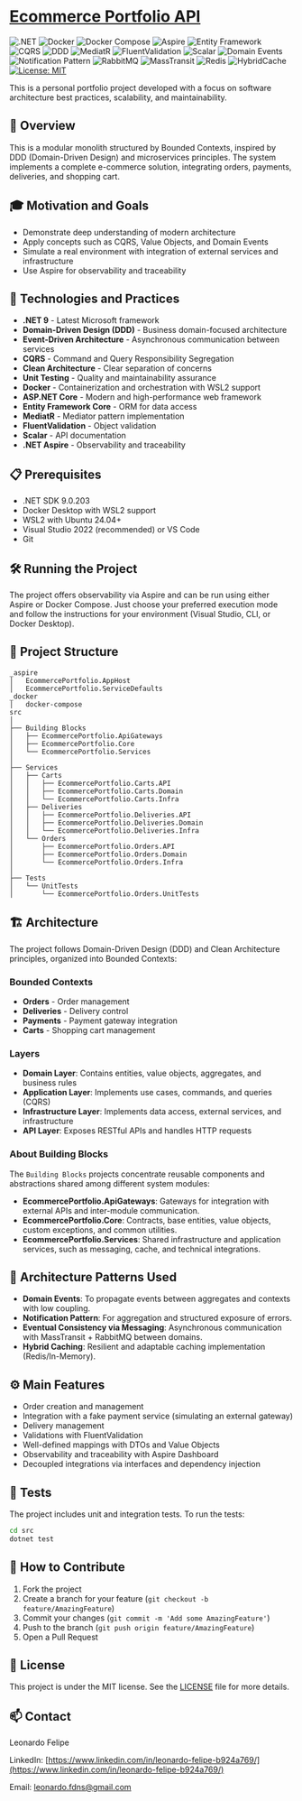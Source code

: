 # [Ecommerce Portfolio API](https://github.com/LeoFelipe/my-ecommerce-portfolio)

![.NET](https://img.shields.io/badge/.NET-9.0-blueviolet?logo=dotnet)
![Docker](https://img.shields.io/badge/Docker-Container-2496ED?logo=docker&logoColor=white)
![Docker Compose](https://img.shields.io/badge/Docker%20Compose-Orchestration-2496ED?logo=docker&logoColor=white)
![Aspire](https://img.shields.io/badge/Aspire-Observability-512BD4?logo=dotnet&logoColor=white)
![Entity Framework](https://img.shields.io/badge/Entity%20Framework%20Core-9.0-green?logo=dotnet)
![CQRS](https://img.shields.io/badge/CQRS-Pattern-blue)
![DDD](https://img.shields.io/badge/DDD-Domain--Driven%20Design-blue)
![MediatR](https://img.shields.io/badge/MediatR-Application%20Mediator-ff69b4)
![FluentValidation](https://img.shields.io/badge/FluentValidation-Validation-blue)
![Scalar](https://img.shields.io/badge/Scalar-API%20Docs-4B275F)
![Domain Events](https://img.shields.io/badge/Domain%20Events-Pattern-orange)
![Notification Pattern](https://img.shields.io/badge/Notification%20Pattern-Error%20Handling-FF6B6B)
![RabbitMQ](https://img.shields.io/badge/RabbitMQ-Message%20Broker-FF6600?logo=rabbitmq&logoColor=white)
![MassTransit](https://img.shields.io/badge/MassTransit-Message%20Bus-00A4EF)
![Redis](https://img.shields.io/badge/Redis-Distributed%20Cache-DC382D?logo=redis&logoColor=white)
![HybridCache](https://img.shields.io/badge/HybridCache-Multi%20Layer%20Cache-6DB33F)
[![License: MIT](https://img.shields.io/badge/License-MIT-yellow.svg)](https://opensource.org/licenses/MIT)

This is a personal portfolio project developed with a focus on software architecture best practices, scalability, and maintainability.

## 🎯 Overview

This is a modular monolith structured by Bounded Contexts, inspired by DDD (Domain-Driven Design) and microservices principles. The system implements a complete e-commerce solution, integrating orders, payments, deliveries, and shopping cart.

## 🎓 Motivation and Goals

- Demonstrate deep understanding of modern architecture
- Apply concepts such as CQRS, Value Objects, and Domain Events
- Simulate a real environment with integration of external services and infrastructure
- Use Aspire for observability and traceability

## 🚀 Technologies and Practices

- **.NET 9** - Latest Microsoft framework
- **Domain-Driven Design (DDD)** - Business domain-focused architecture
- **Event-Driven Architecture** - Asynchronous communication between services
- **CQRS** - Command and Query Responsibility Segregation
- **Clean Architecture** - Clear separation of concerns
- **Unit Testing** - Quality and maintainability assurance
- **Docker** - Containerization and orchestration with WSL2 support
- **ASP.NET Core** - Modern and high-performance web framework
- **Entity Framework Core** - ORM for data access
- **MediatR** - Mediator pattern implementation
- **FluentValidation** - Object validation
- **Scalar** - API documentation
- **.NET Aspire** - Observability and traceability

## 📋 Prerequisites

- .NET SDK 9.0.203
- Docker Desktop with WSL2 support
- WSL2 with Ubuntu 24.04+
- Visual Studio 2022 (recommended) or VS Code
- Git

## 🛠️ Running the Project

The project offers observability via Aspire and can be run using either Aspire or Docker Compose. Just choose your preferred execution mode and follow the instructions for your environment (Visual Studio, CLI, or Docker Desktop).

## 📁 Project Structure

```
_aspire
│   EcommercePortfolio.AppHost
│   EcommercePortfolio.ServiceDefaults
_docker
│   docker-compose
src
│
├── Building Blocks
│   ├── EcommercePortfolio.ApiGateways
│   ├── EcommercePortfolio.Core
│   └── EcommercePortfolio.Services
│
├── Services
│   ├── Carts
│   │   ├── EcommercePortfolio.Carts.API
│   │   ├── EcommercePortfolio.Carts.Domain
│   │   └── EcommercePortfolio.Carts.Infra
│   ├── Deliveries
│   │   ├── EcommercePortfolio.Deliveries.API
│   │   ├── EcommercePortfolio.Deliveries.Domain
│   │   └── EcommercePortfolio.Deliveries.Infra
│   └── Orders
│       ├── EcommercePortfolio.Orders.API
│       ├── EcommercePortfolio.Orders.Domain
│       └── EcommercePortfolio.Orders.Infra
│
├── Tests
│   └── UnitTests
│       └── EcommercePortfolio.Orders.UnitTests
```

## 🏗️ Architecture

The project follows Domain-Driven Design (DDD) and Clean Architecture principles, organized into Bounded Contexts:

### Bounded Contexts
- **Orders** - Order management
- **Deliveries** - Delivery control
- **Payments** - Payment gateway integration
- **Carts** - Shopping cart management

### Layers
- **Domain Layer**: Contains entities, value objects, aggregates, and business rules
- **Application Layer**: Implements use cases, commands, and queries (CQRS)
- **Infrastructure Layer**: Implements data access, external services, and infrastructure
- **API Layer**: Exposes RESTful APIs and handles HTTP requests

### About Building Blocks

The `Building Blocks` projects concentrate reusable components and abstractions shared among different system modules:

- **EcommercePortfolio.ApiGateways**: Gateways for integration with external APIs and inter-module communication.
- **EcommercePortfolio.Core**: Contracts, base entities, value objects, custom exceptions, and common utilities.
- **EcommercePortfolio.Services**: Shared infrastructure and application services, such as messaging, cache, and technical integrations.

## 🧩 Architecture Patterns Used
- **Domain Events**: To propagate events between aggregates and contexts with low coupling.
- **Notification Pattern**: For aggregation and structured exposure of errors.
- **Eventual Consistency via Messaging**: Asynchronous communication with MassTransit + RabbitMQ between domains.
- **Hybrid Caching**: Resilient and adaptable caching implementation (Redis/In-Memory).

## ⚙️ Main Features

- Order creation and management
- Integration with a fake payment service (simulating an external gateway)
- Delivery management
- Validations with FluentValidation
- Well-defined mappings with DTOs and Value Objects
- Observability and traceability with Aspire Dashboard
- Decoupled integrations via interfaces and dependency injection

## 🧪 Tests

The project includes unit and integration tests. To run the tests:
```bash
cd src
dotnet test
```

## 🤝 How to Contribute

1. Fork the project
2. Create a branch for your feature (`git checkout -b feature/AmazingFeature`)
3. Commit your changes (`git commit -m 'Add some AmazingFeature'`)
4. Push to the branch (`git push origin feature/AmazingFeature`)
5. Open a Pull Request

## 📝 License

This project is under the MIT license. See the [LICENSE](LICENSE) file for more details.

## 📫 Contact

Leonardo Felipe

LinkedIn: [https://www.linkedin.com/in/leonardo-felipe-b924a769/](https://www.linkedin.com/in/leonardo-felipe-b924a769/)

Email: [leonardo.fdns@gmail.com](mailto:leonardo.fdns@gmail.com)